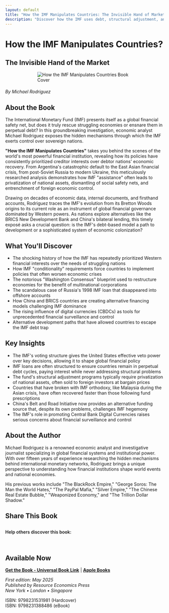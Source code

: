 ```yaml
---
layout: default
title: "How the IMF Manipulates Countries: The Invisible Hand of Market Control"
description: "Discover how the IMF uses debt, structural adjustment, and currency manipulation to control nations' economies and serve powerful interests."
---
```


# How the IMF Manipulates Countries?
## The Invisible Hand of the Market

<img src="{{ site.baseurl }}/assets/images/How the IMF Manipulates Nations by Michael Rodrigez.webp" alt="How the IMF Manipulates Countries Book Cover" style="max-width: 300px; margin: 0 auto 20px; display: block;">

*By Michael Rodriguez*

## About the Book

The International Monetary Fund (IMF) presents itself as a global financial safety net, but does it truly rescue struggling economies or ensnare them in perpetual debt? In this groundbreaking investigation, economic analyst Michael Rodriguez exposes the hidden mechanisms through which the IMF exerts control over sovereign nations.

**"How the IMF Manipulates Countries"** takes you behind the scenes of the world's most powerful financial institution, revealing how its policies have consistently prioritized creditor interests over debtor nations' economic recovery. From Argentina's catastrophic default to the East Asian financial crisis, from post-Soviet Russia to modern Ukraine, this meticulously researched analysis demonstrates how IMF "assistance" often leads to privatization of national assets, dismantling of social safety nets, and entrenchment of foreign economic control.

Drawing on decades of economic data, internal documents, and firsthand accounts, Rodriguez traces the IMF's evolution from its Bretton Woods origins to its current role as an instrument of global financial governance dominated by Western powers. As nations explore alternatives like the BRICS New Development Bank and China's bilateral lending, this timely exposé asks a crucial question: is the IMF's debt-based model a path to development or a sophisticated system of economic colonization?

## What You'll Discover

- The shocking history of how the IMF has repeatedly prioritized Western financial interests over the needs of struggling nations
- How IMF "conditionality" requirements force countries to implement policies that often worsen economic crises
- The notorious "Washington Consensus" blueprint used to restructure economies for the benefit of multinational corporations
- The scandalous case of Russia's 1998 IMF loan that disappeared into offshore accounts
- How China and BRICS countries are creating alternative financing models challenging IMF dominance
- The rising influence of digital currencies (CBDCs) as tools for unprecedented financial surveillance and control
- Alternative development paths that have allowed countries to escape the IMF debt trap

## Key Insights

- The IMF's voting structure gives the United States effective veto power over key decisions, allowing it to shape global financial policy
- IMF loans are often structured to ensure countries remain in perpetual debt cycles, paying interest while never addressing structural problems
- The fund's structural adjustment programs typically require privatization of national assets, often sold to foreign investors at bargain prices
- Countries that have broken with IMF orthodoxy, like Malaysia during the Asian crisis, have often recovered faster than those following fund prescriptions
- China's Belt and Road Initiative now provides an alternative funding source that, despite its own problems, challenges IMF hegemony
- The IMF's role in promoting Central Bank Digital Currencies raises serious concerns about financial surveillance and control

## About the Author

Michael Rodriguez is a renowned economic analyst and investigative journalist specializing in global financial systems and institutional power. With over fifteen years of experience researching the hidden mechanisms behind international monetary networks, Rodriguez brings a unique perspective to understanding how financial institutions shape world events and national economies.

His previous works include "The BlackRock Empire," "George Soros: The Man the World Hates," "The PayPal Mafia," "Silver Empire," "The Chinese Real Estate Bubble," "Weaponized Economy," and "The Trillion Dollar Shadow."

## Share This Book

<div class="social-share" style="margin: 30px 0;">
  <p style="margin-bottom: 15px; font-weight: 600;">Help others discover this book:</p>
  <a href="https://twitter.com/intent/tweet?text=Check out 'How the IMF Manipulates Countries' by Michael Rodriguez&url={{ site.url }}{{ site.baseurl }}{{ page.url }}&via=MRodriguezBooks" target="_blank" rel="noopener noreferrer" style="display: inline-block; margin-right: 15px; font-size: 24px; color: #1DA1F2;">
    <i class="fab fa-twitter-square"></i>
  </a>
  <a href="https://www.facebook.com/sharer/sharer.php?u={{ site.url }}{{ site.baseurl }}{{ page.url }}" target="_blank" rel="noopener noreferrer" style="display: inline-block; margin-right: 15px; font-size: 24px; color: #3b5998;">
    <i class="fab fa-facebook-square"></i>
  </a>
  <a href="https://www.linkedin.com/shareArticle?mini=true&url={{ site.url }}{{ site.baseurl }}{{ page.url }}&title=How the IMF Manipulates Countries by Michael Rodriguez" target="_blank" rel="noopener noreferrer" style="display: inline-block; margin-right: 15px; font-size: 24px; color: #0077b5;">
    <i class="fab fa-linkedin"></i>
  </a>
  <a href="mailto:?subject=Check out this book: How the IMF Manipulates Countries&body=I thought you might be interested in this book by Michael Rodriguez: {{ site.url }}{{ site.baseurl }}{{ page.url }}" style="display: inline-block; font-size: 24px; color: #333333;">
    <i class="fas fa-envelope-square"></i>
  </a>
</div>

## Available Now

**[Get the Book - Universal Book Link](https://books2read.com/b/3nxdJB)**  |  **[Apple Books](https://books.apple.com/us/book/how-the-imf-manipulates-countries-the-invisible/id6745517939)**

*First edition: May 2025*  
*Published by Resource Economics Press*  
*New York • London • Singapore*

ISBN: 9798231531981 (Hardcover)  
ISBN: 9798231388486 (eBook)
